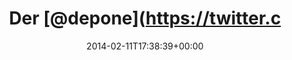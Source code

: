 ---
retweeted: false
source: <a href="http://www.myplume.com/" rel="nofollow">Plume for Android</a>
entities:
  hashtags: []
  symbols: []
  user_mentions:
  - name: depone
    screen_name: depone
    indices:
    - '4'
    - '11'
    id_str: '5008851'
    id: '5008851'
  urls:
  - url: http://t.co/UFG2E3ddMU
    expanded_url: http://depone.tumblr.com/post/76313056937/fuer-fleisch-sterben-tiere-wenn-die
    display_url: depone.tumblr.com/post/763130569…
    indices:
    - '90'
    - '112'
display_text_range:
- '0'
- '112'
favorite_count: '1'
id_str: '433294020631339008'
truncated: false
retweet_count: '0'
id: '433294020631339008'
possibly_sensitive: false
created_at: Tue Feb 11 17:38:39 +0000 2014
favorited: false
full_text: Der [@depone](https://twitter.com/depone) hat einen sehr spannenden Taz
  Artikel in seinen Randbemerkungen vertumblert —
lang: de
quote_url: http://depone.tumblr.com/post/76313056937/fuer-fleisch-sterben-tiere-wenn-die
tags:
- pesos:twitter
date: '2014-02-11T17:38:39+00:00'
src: https://twitter.com/bascht/status/433294020631339008
original_url: https://twitter.com/bascht/status/433294020631339008
type: twitter_tweet
text: Der [@depone](https://twitter.com/depone) hat einen sehr spannenden Taz Artikel
  in seinen Randbemerkungen vertumblert —
title: Der [@depone](https://twitter.c

---